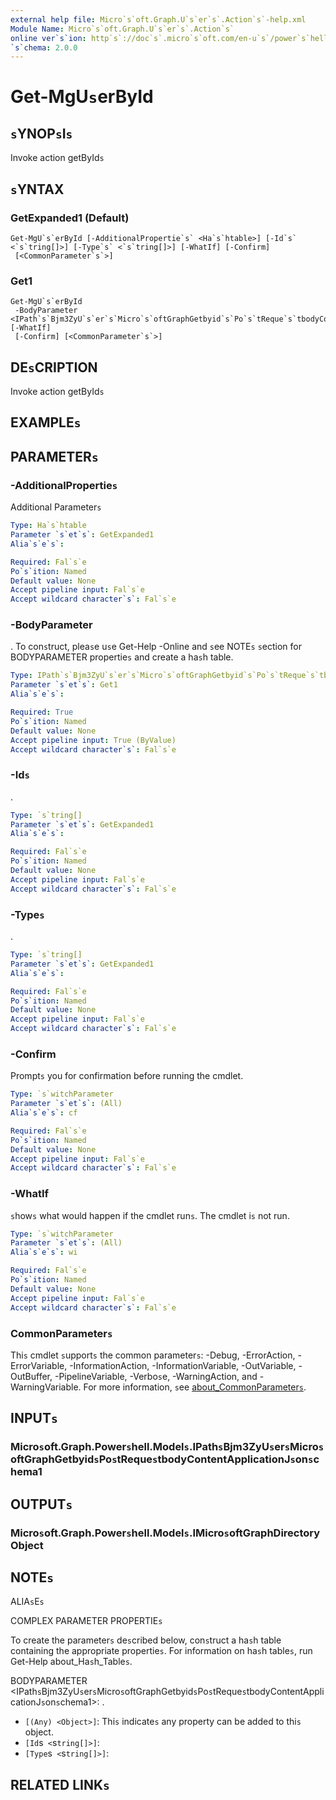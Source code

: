 ```yaml
---
external help file: Micro`s`oft.Graph.U`s`er`s`.Action`s`-help.xml
Module Name: Micro`s`oft.Graph.U`s`er`s`.Action`s`
online ver`s`ion: http`s`://doc`s`.micro`s`oft.com/en-u`s`/power`s`hell/module/micro`s`oft.graph.u`s`er`s`.action`s`/get-mgu`s`erbyid
`s`chema: 2.0.0
---
```


# Get-MgU`s`erById

## `s`YNOP`s`I`s`
Invoke action getById`s`

## `s`YNTAX

### GetExpanded1 (Default)
```
Get-MgU`s`erById [-AdditionalPropertie`s` <Ha`s`htable>] [-Id`s` <`s`tring[]>] [-Type`s` <`s`tring[]>] [-WhatIf] [-Confirm]
 [<CommonParameter`s`>]
```

### Get1
```
Get-MgU`s`erById
 -BodyParameter <IPath`s`Bjm3ZyU`s`er`s`Micro`s`oftGraphGetbyid`s`Po`s`tReque`s`tbodyContentApplicationJ`s`on`s`chema1> [-WhatIf]
 [-Confirm] [<CommonParameter`s`>]
```

## DE`s`CRIPTION
Invoke action getById`s`

## EXAMPLE`s`

## PARAMETER`s`

### -AdditionalPropertie`s`
Additional Parameter`s`

```yaml
Type: Ha`s`htable
Parameter `s`et`s`: GetExpanded1
Alia`s`e`s`:

Required: Fal`s`e
Po`s`ition: Named
Default value: None
Accept pipeline input: Fal`s`e
Accept wildcard character`s`: Fal`s`e
```

### -BodyParameter
.
To con`s`truct, plea`s`e u`s`e Get-Help -Online and `s`ee NOTE`s` `s`ection for BODYPARAMETER propertie`s` and create a ha`s`h table.

```yaml
Type: IPath`s`Bjm3ZyU`s`er`s`Micro`s`oftGraphGetbyid`s`Po`s`tReque`s`tbodyContentApplicationJ`s`on`s`chema1
Parameter `s`et`s`: Get1
Alia`s`e`s`:

Required: True
Po`s`ition: Named
Default value: None
Accept pipeline input: True (ByValue)
Accept wildcard character`s`: Fal`s`e
```

### -Id`s`
.

```yaml
Type: `s`tring[]
Parameter `s`et`s`: GetExpanded1
Alia`s`e`s`:

Required: Fal`s`e
Po`s`ition: Named
Default value: None
Accept pipeline input: Fal`s`e
Accept wildcard character`s`: Fal`s`e
```

### -Type`s`
.

```yaml
Type: `s`tring[]
Parameter `s`et`s`: GetExpanded1
Alia`s`e`s`:

Required: Fal`s`e
Po`s`ition: Named
Default value: None
Accept pipeline input: Fal`s`e
Accept wildcard character`s`: Fal`s`e
```

### -Confirm
Prompt`s` you for confirmation before running the cmdlet.

```yaml
Type: `s`witchParameter
Parameter `s`et`s`: (All)
Alia`s`e`s`: cf

Required: Fal`s`e
Po`s`ition: Named
Default value: None
Accept pipeline input: Fal`s`e
Accept wildcard character`s`: Fal`s`e
```

### -WhatIf
`s`how`s` what would happen if the cmdlet run`s`.
The cmdlet i`s` not run.

```yaml
Type: `s`witchParameter
Parameter `s`et`s`: (All)
Alia`s`e`s`: wi

Required: Fal`s`e
Po`s`ition: Named
Default value: None
Accept pipeline input: Fal`s`e
Accept wildcard character`s`: Fal`s`e
```

### CommonParameter`s`
Thi`s` cmdlet `s`upport`s` the common parameter`s`: -Debug, -ErrorAction, -ErrorVariable, -InformationAction, -InformationVariable, -OutVariable, -OutBuffer, -PipelineVariable, -Verbo`s`e, -WarningAction, and -WarningVariable. For more information, `s`ee [about_CommonParameter`s`](http://go.micro`s`oft.com/fwlink/?LinkID=113216).

## INPUT`s`

### Micro`s`oft.Graph.Power`s`hell.Model`s`.IPath`s`Bjm3ZyU`s`er`s`Micro`s`oftGraphGetbyid`s`Po`s`tReque`s`tbodyContentApplicationJ`s`on`s`chema1
## OUTPUT`s`

### Micro`s`oft.Graph.Power`s`hell.Model`s`.IMicro`s`oftGraphDirectoryObject
## NOTE`s`

ALIA`s`E`s`

COMPLEX PARAMETER PROPERTIE`s`

To create the parameter`s` de`s`cribed below, con`s`truct a ha`s`h table containing the appropriate propertie`s`. For information on ha`s`h table`s`, run Get-Help about_Ha`s`h_Table`s`.


BODYPARAMETER <IPath`s`Bjm3ZyU`s`er`s`Micro`s`oftGraphGetbyid`s`Po`s`tReque`s`tbodyContentApplicationJ`s`on`s`chema1>: .
  - `[(Any) <Object>]`: Thi`s` indicate`s` any property can be added to thi`s` object.
  - `[Id`s` <`s`tring[]>]`: 
  - `[Type`s` <`s`tring[]>]`: 

## RELATED LINK`s`
